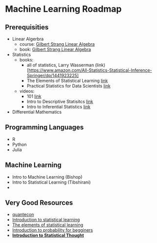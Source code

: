 # Machine Learning Roadmap


## Prerequisities
 * Linear Algerbra
   * course: [Gilbert Strang Linear Algebra](https://www.youtube.com/watch?v=J7DzL2_Na80)
   * book: [Gilbert Strang Linear Algebra](https://www.amazon.com/Introduction-Linear-Algebra-Gilbert-Strang/dp/0980232775)
 * Statistics
   * books: 
      - all of statistics, Larry Wasserman (link)[https://www.amazon.com/All-Statistics-Statistical-Inference-Springer/dp/1441923225]
      - The Elements of Statistical Learning [link](https://web.stanford.edu/~hastie/ElemStatLearn/)
      - Practical Statistics for Data Scientists [link](https://www.amazon.com/Practical-Statistics-Data-Scientists-Essential/dp/149207294X)
   * videos:
      - 101 [link](https://www.udacity.com/course/intro-to-statistics--st101)
      - Intro to Descriptive Statisitcs [link](https://www.udacity.com/course/intro-to-descriptive-statistics--ud827)
      - Intro to Inferential Statistics [link](https://www.udacity.com/course/intro-to-inferential-statistics--ud201)
 * Differential Mathematics


## Programming Languages
 * R
 * Python
 * Julia

## Machine Learning
 * Intro to Machine Learning (Bishop)
 * Intro to Statistical Learning (Tibshirani)
 * 

## Very Good Resources

 * [quantecon](https://python-programming.quantecon.org/intro.html)
 * [Introduction to statistical learning](https://web.stanford.edu/~hastie/ISLR2/ISLRv2_website.pdf)
 * [The elements of statistical learning](https://web.stanford.edu/~hastie/ElemStatLearn/printings/ESLII_print12_toc.pdf)
 * [Introduction to probability for begginers](https://math.dartmouth.edu/~prob/prob/prob.pdf)
 * **[Introduction to Statistical Thought](https://people.math.umass.edu/~lavine/Book/book.pdf)**
